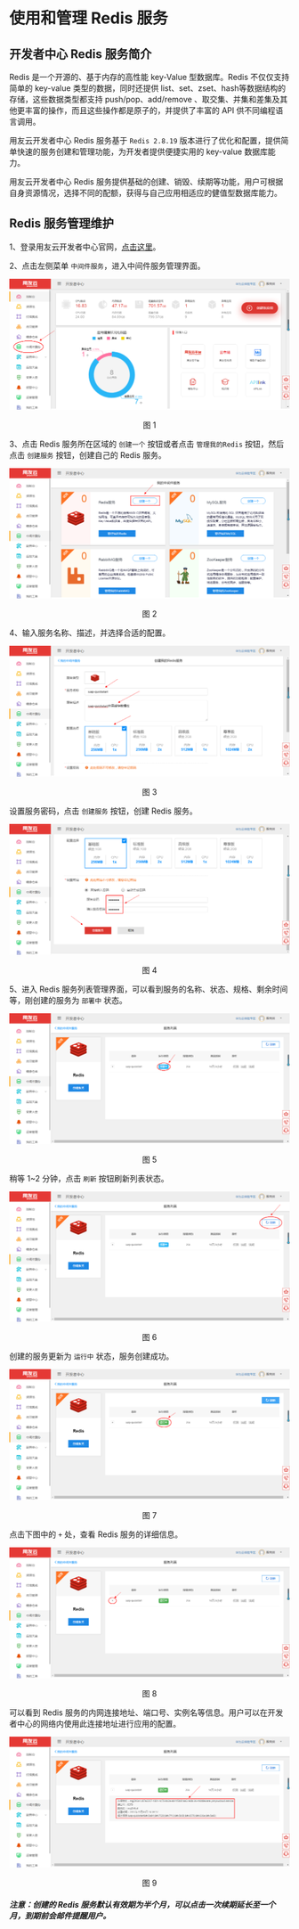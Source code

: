# 使用和管理 Redis 服务

## 开发者中心 Redis 服务简介 

Redis 是一个开源的、基于内存的高性能 key-Value 型数据库。Redis 不仅仅支持简单的 key-value 类型的数据，同时还提供 list、set、zset、hash等数据结构的存储，这些数据类型都支持 push/pop、add/remove 、取交集、并集和差集及其他更丰富的操作，而且这些操作都是原子的，并提供了丰富的 API 供不同编程语言调用。

用友云开发者中心 Redis 服务基于 `Redis 2.8.19` 版本进行了优化和配置，提供简单快速的服务创建和管理功能，为开发者提供便捷实用的 key-value 数据库能力。

用友云开发者中心 Redis 服务提供基础的创建、销毁、续期等功能，用户可根据自身资源情况，选择不同的配额，获得与自己应用相适应的健值型数据库能力。

## Redis 服务管理维护 

1、登录用友云开发者中心官网，[点击这里](https://developer.yonyoucloud.com)。

2、点击左侧菜单 `中间件服务`，进入中间件服务管理界面。
<div align=center>
<img src="/articles/cloud/3-/images/middleware.png"/>
</div>
<p align="center">图 1</p>

3、点击 Redis 服务所在区域的 `创建一个` 按钮或者点击 `管理我的Redis` 按钮，然后点击 `创建服务` 按钮，创建自己的 Redis 服务。
<div align=center>
<img src="/articles/cloud/3-/images/redis/redis_1.png"/>
</div>
<p align="center">图 2</p>

4、输入服务名称、描述，并选择合适的配置。
<div align=center>
<img src="/articles/cloud/3-/images/redis/redis_2.png"/>
</div>
<p align="center">图 3</p>

设置服务密码，点击 `创建服务` 按钮，创建 Redis 服务。
<div align=center>
<img src="/articles/cloud/3-/images/redis/redis_3.png"/>
</div>
<p align="center">图 4</p>

5、进入 Redis 服务列表管理界面，可以看到服务的名称、状态、规格、剩余时间等，刚创建的服务为 `部署中` 状态。
<div align=center>
<img src="/articles/cloud/3-/images/redis/redis_4.png"/>
</div>
<p align="center">图 5</p>

稍等 1~2 分钟，点击 `刷新` 按钮刷新列表状态。
<div align=center>
<img src="/articles/cloud/3-/images/redis/redis_5.png"/>
</div>
<p align="center">图 6</p>

创建的服务更新为 `运行中` 状态，服务创建成功。
<div align=center>
<img src="/articles/cloud/3-/images/redis/redis_6.png"/>
</div>
<p align="center">图 7</p>

点击下图中的 `+` 处，查看 Redis 服务的详细信息。
<div align=center>
<img src="/articles/cloud/3-/images/redis/redis_7.png"/>
</div>
<p align="center">图 8</p>

可以看到 Redis 服务的内网连接地址、端口号、实例名等信息。用户可以在开发者中心的网络内使用此连接地址进行应用的配置。
<div align=center>
<img src="/articles/cloud/3-/images/redis/redis_8.png"/>
</div>
<p align="center">图 9</p>

##### 注意：创建的 Redis 服务默认有效期为半个月，可以点击一次续期延长至一个月，到期前会邮件提醒用户。
